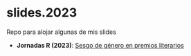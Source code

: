 # slides.2023

Repo para alojar algunas de mis slides

- **Jornadas R (2023)**: [Sesgo de género en premios literarios](https://perezp44.github.io/slides.2023/jornadasR_2023_barcelona/index.html)
